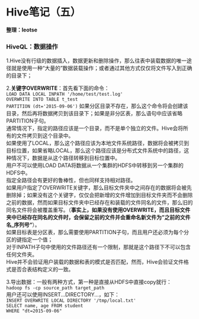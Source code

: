# Hive笔记（五）
__整理：leotse__

### HiveQL：数据操作
1.Hive没有行级的数据插入，数据更新和删除操作，那么往表中装载数据的唯一途径就是使用一种“大量的”数据装载操作；或者通过其他方式仅仅将文件写入到正确的目录下；

2.**关键字OVERWRITE**：首先看下面的命令：  
`LOAD DATA LOCAL INPATH '/home/test/test.log'`  
`OVERWRITE INTO TABLE t_test`  
`PARTITION (dt='2015-09-06')`
如果分区目录不存在，那么这个命令将会创建该目录，然后再将数据拷贝到该目录下；如果是非分区表，那么语句中应该省略PARTITION子句。  
通常情况下，指定的路径应该是一个目录，而不是单个独立的文件。Hive会将所有的文件拷贝到这个目录中。  
如果使用了LOCAL，那么这个路径应该为本地文件系统路径，数据将会被拷贝到目标位置，如果省略LOCAL，那么这个路径应该是分布式文件系统中的路径，这种情况下，数据是从这个路径转移到目标位置中。  
用户不可以使用LOAD DATA将数据从一个集群的HDFS中转移到另一个集群的HDFS中。  
指定全路径会有更好的鲁棒性，但也同样支持相对路径。  
如果用户指定了OVERWRITE关键字，那么目标文件夹中之间存在的数据将会被先删除掉；如果没有这个关键字，仅仅会把新增的文件增加到目标文件夹而不会删除之前的数据，然而如果目标文件夹中已经存在和装载的文件同名的文件，那么旧的同名文件将会被覆盖重写。（**事实上，如果没有使用OVERWRITE，而且目标文件夹中已经存在同名的文件时，会保留之前的文件并会重命名新文件为”之前的文件名_序列号“**）。  
如果目标表是分区表，那么需要使用PARTITION子句，而且用户还必须为每个分区的键指定一个值；  
对于INPATH子句中使用的文件路径还有一个限制，那就是这个路径下不可以包含任何文件夹。  
Hive并不会验证用户装载的数据和表的模式是否匹配，然而，Hive会验证文件格式是否合表结构定义的一致。

3.导出数据：一般有两种方式，第一种是直接从HDFS中直接copy就行：  
`hadoop fs -cp source_path target_path`  
用户还可以使用INSERT...DIRECTORY...，如下：  
`INSERT OVERWRITE LOCAL DIRECTORY '/tmp/local.txt'`  
`SELECT name, age FROM student`  
`WHERE "dt=2015-09-06"`
